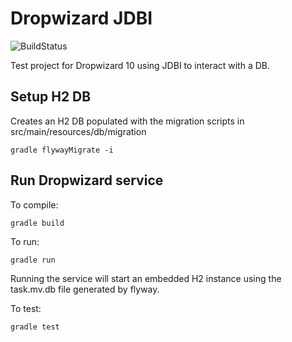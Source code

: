 # Dropwizard JDBI

![BuildStatus](https://travis-ci.org/ilroberts/TasksServer.svg?branch=master)


Test project for Dropwizard 10 using JDBI to interact with a DB.

## Setup H2 DB

Creates an H2 DB populated with the migration scripts in src/main/resources/db/migration

```
gradle flywayMigrate -i
```

## Run Dropwizard service

To compile:

```
gradle build
```

To run:

```
gradle run
```

Running the service will start an embedded H2 instance using the task.mv.db file generated by flyway.

To test:

```
gradle test
```